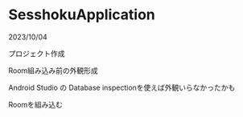# SesshokuApplication

2023/10/04

プロジェクト作成

Room組み込み前の外観形成

Android Studio の Database inspectionを使えば外観いらなかったかも

Roomを組み込む
